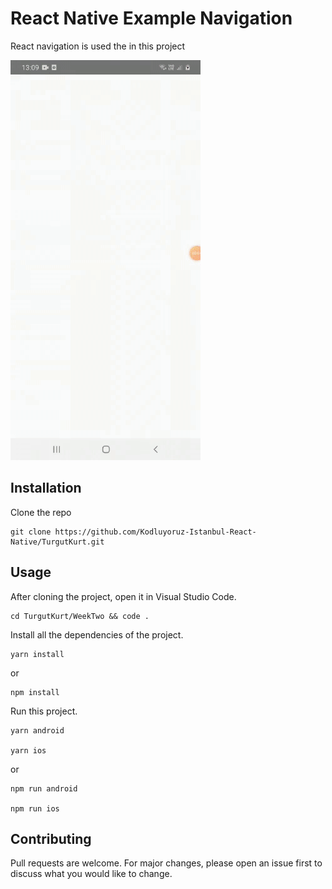 # React Native Example Navigation

React navigation is used the in this project



![Lorem Picsum](./src/assets/gif/weektwo.gif)

## Installation

Clone the repo

```
git clone https://github.com/Kodluyoruz-Istanbul-React-Native/TurgutKurt.git
```

## Usage

After cloning the project, open it in Visual Studio Code.

```
cd TurgutKurt/WeekTwo && code .

```

Install all the dependencies of the project.

```
yarn install
```

or

```
npm install
```

Run this project.

```
yarn android

yarn ios
```

or

```
npm run android

npm run ios
```

## Contributing

Pull requests are welcome. For major changes, please open an issue first to discuss what you would like to change.
